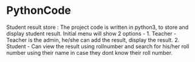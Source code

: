 # PythonCode
Student result store : The project code is written in python3, to store and display student result. Initial menu will show 2 options - 1. Teacher - Teacher is the admin, he/she can add the result, display the result.
2. Student - Can view the result using rollnumber and search for his/her roll number using their name in case they dont know their roll number.
